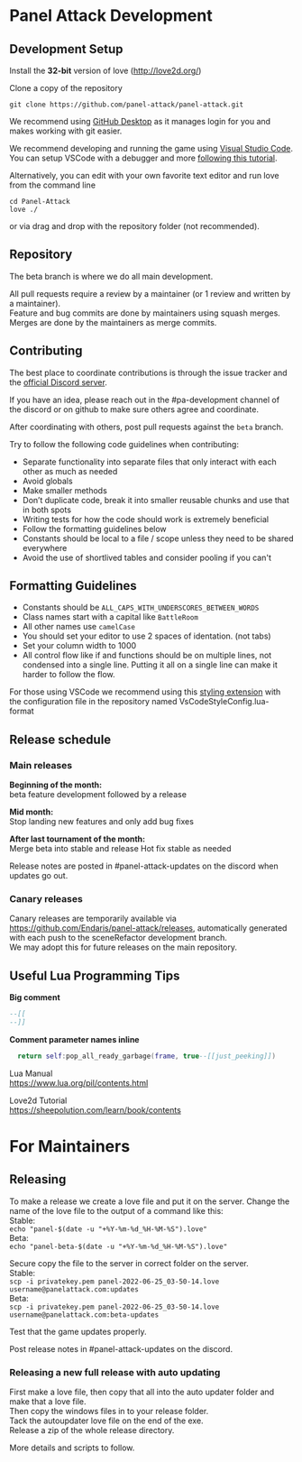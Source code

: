 # Panel Attack Development

## Development Setup

Install the **32-bit** version of love (http://love2d.org/)

Clone a copy of the repository  
```
git clone https://github.com/panel-attack/panel-attack.git
```  
We recommend using [GitHub Desktop](https://desktop.github.com) as it manages login for you and makes working with git easier.
  
We recommend developing and running the game using [Visual Studio Code](https://code.visualstudio.com/).  
You can setup VSCode with a debugger and more [following this tutorial](https://sheepolution.com/learn/book/bonus/vscode).

Alternatively, you can edit with your own favorite text editor and run love from the command line

```
cd Panel-Attack
love ./
```

or via drag and drop with the repository folder (not recommended).


## Repository

The beta branch is where we do all main development.  

All pull requests require a review by a maintainer (or 1 review and written by a maintainer).  
Feature and bug commits are done by maintainers using squash merges.  
Merges are done by the maintainers as merge commits.  


## Contributing

The best place to coordinate contributions is through the issue tracker and the [official Discord server](http://discord.panelattack.com).

If you have an idea, please reach out in the #pa-development channel of the discord or on github to make sure others agree and coordinate.

After coordinating with others, post pull requests against the `beta` branch. 

Try to follow the following code guidelines when contributing:
- Separate functionality into separate files that only interact with each other as much as needed
- Avoid globals
- Make smaller methods
- Don’t duplicate code, break it into smaller reusable chunks and use that in both spots
- Writing tests for how the code should work is extremely beneficial
- Follow the formatting guidelines below
- Constants should be local to a file / scope unless they need to be shared everywhere
- Avoid the use of shortlived tables and consider pooling if you can't

## Formatting Guidelines

- Constants should be `ALL_CAPS_WITH_UNDERSCORES_BETWEEN_WORDS`
- Class names start with a capital like `BattleRoom`
- All other names use `camelCase`
- You should set your editor to use 2 spaces of identation. (not tabs)
- Set your column width to 1000
- All control flow like if and functions should be on multiple lines, not condensed into a single line. Putting it all on a single line can make it harder to follow the flow.

For those using VSCode we recommend using this [styling extension](https://marketplace.visualstudio.com/items?itemName=Koihik.vscode-lua-format) with the configuration file in the repository named VsCodeStyleConfig.lua-format

## Release schedule

### Main releases

**Beginning of the month:**  
beta feature development followed by a release

**Mid month:**  
Stop landing new features and only add bug fixes

**After last tournament of the month:**  
Merge beta into stable and release
Hot fix stable as needed

Release notes are posted in #panel-attack-updates on the discord when updates go out.

### Canary releases

Canary releases are temporarily available via https://github.com/Endaris/panel-attack/releases, automatically generated with each push to the sceneRefactor development branch.  
We may adopt this for future releases on the main repository.

## Useful Lua Programming Tips

**Big comment**  
```Lua
--[[
--]]
```

**Comment parameter names inline**
```Lua
  return self:pop_all_ready_garbage(frame, true--[[just_peeking]])
```

Lua Manual  
https://www.lua.org/pil/contents.html  

Love2d Tutorial  
https://sheepolution.com/learn/book/contents



# For Maintainers

## Releasing

To make a release we create a love file and put it on the server. Change the name of the love file to the output of a command like this:  
    Stable:  
        `echo "panel-$(date -u "+%Y-%m-%d_%H-%M-%S").love"`  
    Beta:  
        `echo "panel-beta-$(date -u "+%Y-%m-%d_%H-%M-%S").love"`  

Secure copy the file to the server in correct folder on the server.  
    Stable:  
        `scp -i privatekey.pem panel-2022-06-25_03-50-14.love username@panelattack.com:updates`  
    Beta:  
        `scp -i privatekey.pem panel-2022-06-25_03-50-14.love username@panelattack.com:beta-updates`  

Test that the game updates properly.  

Post release notes in #panel-attack-updates on the discord.

### Releasing a new full release with auto updating

First make a love file, then copy that all into the auto updater folder and make that a love file.  
Then copy the windows files in to your release folder.  
Tack the autoupdater love file on the end of the exe.  
Release a zip of the whole release directory.  

More details and scripts to follow.

